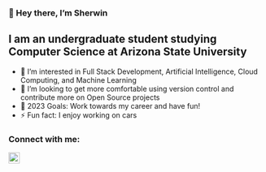 ### 👋 Hey there, I’m Sherwin

## I am an undergraduate student studying Computer Science at Arizona State University
- 👀 I’m interested in Full Stack Development, Artificial Intelligence, Cloud Computing, and Machine Learning
- 💞️ I’m looking to get more comfortable using version control and contribute more on Open Source projects
- 🥅 2023 Goals: Work towards my career and have fun!
- ⚡ Fun fact: I enjoy working on cars

### Connect with me:

[<img align="left" alt="codeSTACKr | LinkedIn" width="22px" src="https://cdn.jsdelivr.net/npm/simple-icons@v3/icons/linkedin.svg" />][linkedin]

[linkedin]: www.linkedin.com/in/sherwintzunigajr


<!---
sherwintzunigajr/sherwintzunigajr is a ✨ special ✨ repository because its `README.md` (this file) appears on your GitHub profile.
You can click the Preview link to take a look at your changes.
--->
